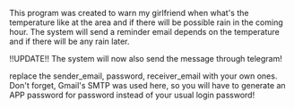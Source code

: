 This program was created to warn my girlfriend when what's the temperature like at the area and if there will be possible rain in the coming hour.
The system will send a reminder email depends on the temperature and if there will be any rain later.

!!UPDATE!!
The system will now also send the message through telegram!


replace the sender_email, password, receiver_email with your own ones.
Don't forget, Gmail's SMTP was used here, so you will have to generate an APP password for password instead of your usual login password!

